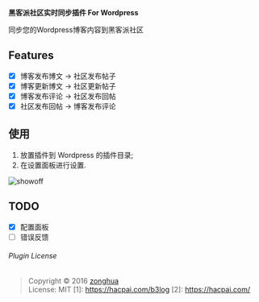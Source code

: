 **黑客派社区实时同步插件 For Wordpress**

同步您的Wordpress博客内容到黑客派社区

## Features 
* [x] 博客发布博文 -> 社区发布帖子
* [x] 博客更新博文 -> 社区更新帖子
* [x] 博客发布评论 -> 社区发布回帖
* [x] 社区发布回帖 -> 博客发布评论

##  使用
1. 放置插件到 Wordpress 的插件目录;
2. 在设置面板进行设置.

![showoff](https://raw.githubusercontent.com/zh-h/hacpai-sync-wordpress/master/images/showoff.png)

## TODO
* [x] 配置面板
* [ ] 错误反馈

###### Plugin License
> Copyright © 2016 [zonghua](https://applehater.cn)  
> License: MIT
 [1]: https://hacpai.com/b3log
 [2]: https://hacpai.com/
